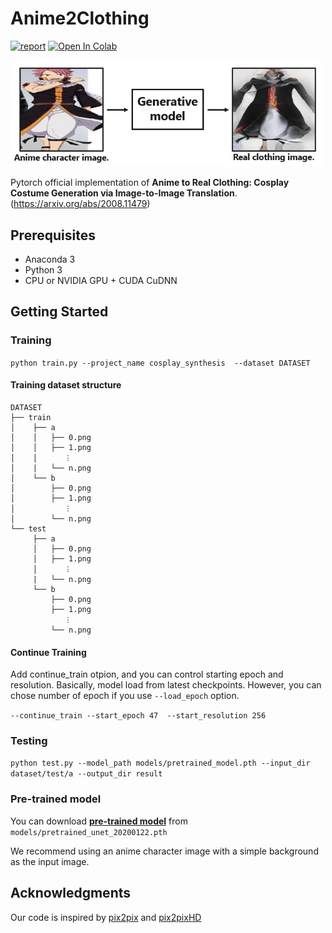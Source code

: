 # Anime2Clothing
[![report](https://img.shields.io/badge/arxiv-report-red)](https://arxiv.org/abs/2008.11479) [![Open In Colab](https://colab.research.google.com/assets/colab-badge.svg)](https://colab.research.google.com/github/tan5o/anime2clothing/blob/master/Anime2Clothing_DEMO.ipynb)

<img src='imgs/purpose_of_paper.png' width="500px"/>

Pytorch official implementation of **Anime to Real Clothing: Cosplay Costume Generation via Image-to-Image Translation**.
 (https://arxiv.org/abs/2008.11479)

## Prerequisites
- Anaconda 3
- Python 3
- CPU or NVIDIA GPU + CUDA CuDNN

## Getting Started
### Training
`python train.py --project_name cosplay_synthesis  --dataset DATASET`

#### Training dataset structure
```buildoutcfg
DATASET
├── train
│    ├── a
│    │   ├── 0.png
│    │   ├── 1.png
│    │      ︙
│    |   └── n.png
│    └── b
│        ├── 0.png
│        ├── 1.png
│           ︙
│        └── n.png
└── test
     ├── a
     │   ├── 0.png
     │   ├── 1.png
     │      ︙
     |   └── n.png
     └── b
         ├── 0.png
         ├── 1.png
            ︙
         └── n.png
```

#### Continue Training 
Add continue_train otpion, and you can control starting epoch and resolution.
Basically, model load from latest checkpoints. However, you can chose number of epoch if you use `--load_epoch` option.

`--continue_train --start_epoch 47  --start_resolution 256`

### Testing
`python test.py --model_path models/pretrained_model.pth --input_dir dataset/test/a --output_dir result`

### Pre-trained model
You can download [**pre-trained model**](models/pretrained_unet_20200122.pth) from `models/pretrained_unet_20200122.pth`

We recommend using an anime character image with a simple background as the input image.
## Acknowledgments
Our code is inspired by [pix2pix](https://github.com/junyanz/pytorch-CycleGAN-and-pix2pix) and [pix2pixHD](https://github.com/NVIDIA/pix2pixHD)

